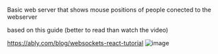 Basic web server that shows mouse positions of people conected to the webserver

based on this guide (better to read than watch the video)

https://ably.com/blog/websockets-react-tutorial
![image](https://github.com/user-attachments/assets/6b20e4b5-a162-4a2f-a30a-c24b32ecc7c4)
